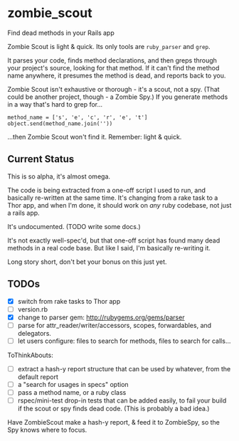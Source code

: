 zombie_scout
=============

Find dead methods in your Rails app

Zombie Scout is light & quick. Its only tools are `ruby_parser` and `grep`.

It parses your code, finds method declarations, and then greps through your
project's source, looking for that method.  If it can't find the method name
anywhere, it presumes the method is dead, and reports back to you.

Zombie Scout isn't exhaustive or thorough - it's a scout, not a spy. (That
could be another project, though - a Zombie Spy.) If you generate methods in a
way that's hard to grep for...

    method_name = ['s', 'e', 'c', 'r', 'e', 't']
    object.send(method_name.join(''))

...then Zombie Scout won't find it. Remember: light & quick.

## Current Status

This is so alpha, it's almost omega.

The code is being extracted from a one-off script I used to run, and basically
re-written at the same time. It's changing from a rake task to a Thor app, and
when I'm done, it should work on *any* ruby codebase, not just a rails app.

It's undocumented. (TODO write some docs.)

It's not exactly well-spec'd, but that one-off script has found many dead
methods in a real code base. But like I said, I'm basically re-writing it.

Long story short, don't bet your bonus on this just yet.

## TODOs

- [x] switch from rake tasks to Thor app
- [ ] version.rb
- [x] change to parser gem: http://rubygems.org/gems/parser
- [ ] parse for attr_reader/writer/accessors, scopes, forwardables, and delegators.
- [ ] let users configure: files to search for methods, files to search for calls...

ToThinkAbouts:
- [ ] extract a hash-y report structure that can be used by whatever, from the default report
- [ ] a "search for usages in specs" option
- [ ] pass a method name, or a ruby class
- [ ] rspec/mini-test drop-in tests that can be added easily, to fail your
  build if the scout or spy finds dead code. (This is probably a bad idea.)

Have ZombieScout make a hash-y report, & feed it to ZombieSpy, so the Spy knows where to focus.

